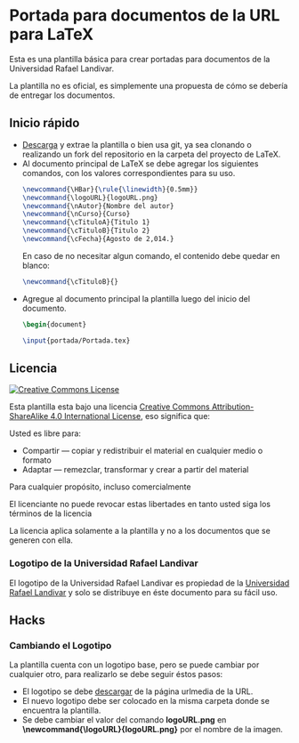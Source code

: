 # Portada para documentos de la URL para LaTeX

Esta es una plantilla básica para crear portadas para documentos de la Universidad Rafael Landivar.

La plantilla no es oficial, es simplemente una propuesta de cómo se debería de entregar los documentos.

## Inicio rápido

* [Descarga][descarga-plantilla] y extrae la plantilla o bien usa git, ya sea clonando o realizando un fork del repositorio en la carpeta del proyecto de LaTeX.
* Al documento principal de LaTeX se debe agregar los siguientes comandos, con los valores correspondientes para su uso.
  ```latex
  \newcommand{\HBar}{\rule{\linewidth}{0.5mm}}
  \newcommand{\logoURL}{logoURL.png}
  \newcommand{\nAutor}{Nombre del autor}
  \newcommand{\nCurso}{Curso}
  \newcommand{\cTituloA}{Titulo 1}
  \newcommand{\cTituloB}{Titulo 2}
  \newcommand{\cFecha}{Agosto de 2,014.}
  ```
  En caso de no necesitar algun comando, el contenido debe quedar en blanco:
  ```latex
  \newcommand{\cTituloB}{}
  ```
* Agregue al documento principal la plantilla luego del inicio del documento.
  ```latex
  \begin{document}

  \input{portada/Portada.tex}
  ```

## Licencia
[![Creative Commons License][license-image]][license]

Esta plantilla esta bajo una licencia [Creative Commons Attribution-ShareAlike 4.0 International License][license], eso significa que:


Usted es libre para:

* Compartir — copiar y redistribuir el material en cualquier medio o formato
* Adaptar — remezclar, transformar y crear a partir del material

Para cualquier propósito, incluso comercialmente

El licenciante no puede revocar estas libertades en tanto usted siga los términos de la licencia

La licencia aplica solamente a la plantilla y no a los documentos que se generen con ella.

### Logotipo de la Universidad Rafael Landivar
El logotipo de la Universidad Rafael Landivar es propiedad de la [Universidad Rafael Landivar][url-page] y solo se distribuye en éste documento para su fácil uso.

## Hacks

### Cambiando el Logotipo

La plantilla cuenta con un logotipo base, pero se puede cambiar por cualquier otro, para realizarlo se debe seguir éstos pasos:

* El logotipo se debe [descargar][descarga-logo] de la página urlmedia de la URL.
* El nuevo logotipo debe ser colocado en la misma carpeta donde se encuentra la plantilla.
* Se debe cambiar el valor del comando **logoURL.png** en **\\newcommand{\\logoURL}{logoURL.png}** por el nombre de la imagen.

[descarga-plantilla]: https://https://github.com/dhabyx/latex-url-portada/archive/master.zip
[descarga-logo]: http://urlmedia.url.edu.gt/Pages/Busqueda.aspx?filtro=&b=logo
[license-image]: https://i.creativecommons.org/l/by-sa/4.0/88x31.png
[license]: https://creativecommons.org/licenses/by-sa/4.0/
[url-page]: http://www.url.edu.gt
